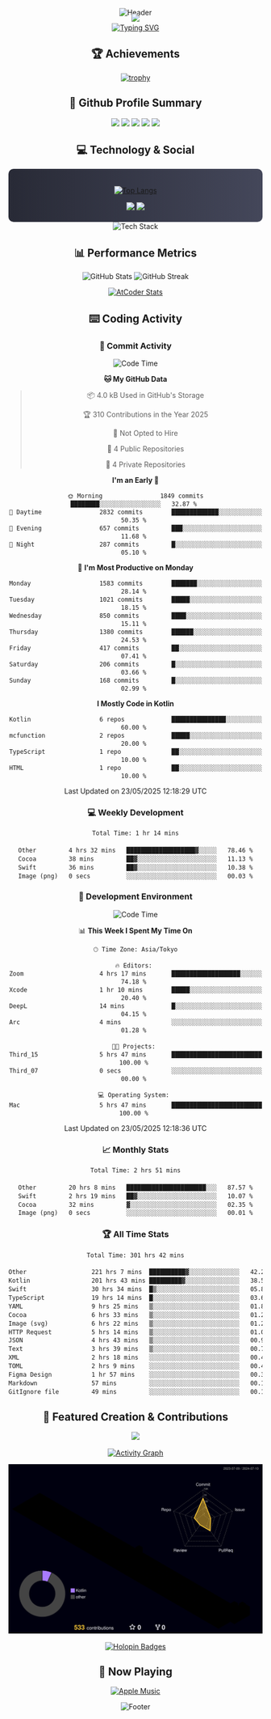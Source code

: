 <div align="center">
  
![Header](https://capsule-render.vercel.app/api?type=waving&color=gradient&customColorList=12&height=300&section=header&text=Welcome%20to%20Batapii's%20Universe&fontSize=50&animation=fadeIn&fontAlignY=40&desc=Android%20Developer%20|%20Kotlin%20LOVE%20)

<div style="margin-top: -20px;">
  <img src="https://readme-typing-svg.herokuapp.com/?lines=Crafting+Android+Experiences;Building+Tomorrow's+Apps+Today;Always+Learning,+Always+Growing&font=Fira%20Code&center=true&width=440&height=45&color=f75c7e&vCenter=true&size=22&pause=1000">
</div>

<a href="https://git.io/typing-svg">
  <img src="https://readme-typing-svg.demolab.com?font=Fira+Code&weight=600&size=28&duration=4000&pause=1000&center=true&vCenter=true&width=800&lines=Hey+there!+I'm+Batapii+%F0%9F%91%8B;Android+Developer+from+Japan+%F0%9F%87%AF%F0%9F%87%B5" alt="Typing SVG" />
</a>

## 🏆 Achievements

[![trophy](https://github-profile-trophy.vercel.app/?username=batapii&theme=onestar&no-frame=true&no-bg=true&column=8&rank=SECRET,SSS,SS,S,AAA,AA,A,B,C,?&margin-w=10&margin-h=10)](https://github.com/ryo-ma/github-profile-trophy)

## 🎯 Github Profile Summary

<div align="center">
  <img src="http://github-profile-summary-cards.vercel.app/api/cards/profile-details?username=batapii&theme=radical" />
  <img src="http://github-profile-summary-cards.vercel.app/api/cards/repos-per-language?username=batapii&theme=radical" />
  <img src="http://github-profile-summary-cards.vercel.app/api/cards/most-commit-language?username=batapii&theme=radical" />
  <img src="http://github-profile-summary-cards.vercel.app/api/cards/stats?username=batapii&theme=radical" />
  <img src="http://github-profile-summary-cards.vercel.app/api/cards/productive-time?username=batapii&theme=radical" />
</div>

## 💻 Technology & Social

<div align="center" style="background: linear-gradient(to right, #282A36, #44475A); padding: 20px; border-radius: 10px;">

[![Top Langs](https://github-readme-stats.vercel.app/api/top-langs/?username=batapii
)](https://github.com/anuraghazra/github-readme-stats)

<div style="margin-top: 15px">
<a href="https://github.com/batapii"><img src="https://img.shields.io/github/followers/batapii?style=for-the-badge&logo=github&label=Follow&color=ff6e96&labelColor=282A36"/></a>
<a href="https://twitter.com/batapii3939"><img src="https://img.shields.io/twitter/follow/batapii?style=for-the-badge&logo=twitter&color=1DA1F2&labelColor=282A36&label= Twitter"/></a>
</div>

</div>

<div align="center">
<img src="https://github-readme-tech-stack.vercel.app/api/cards?title=Tech+Stack&align=center&titleAlign=center&fontSize=20&lineHeight=10&lineCount=4&theme=github_dark&width=800&bg=%230D1117&badge=%23161B22&border=%2321262D&titleColor=%2358A6FF&line1=kotlin%2Ckotlin%2C0095D5%3Bandroid%2Candroid%2C00ff00%3Bjetpackcompose%2Cjetpack%2C4285F4%3B&line2=swift%2Cswift%2CFA7343%3Bfirebase%2Cfirebase%2CFFCA28%3Bgithub%2Cgithub%2C181717%3B&line3=typescript%2Ctypescript%2C3178C6%3Bgraphql%2Cgraphql%2CE10098%3Bsupabase%2Csupabase%2C3FCF8E%3B&line4=gradle%2Cgradle%2C02303A%3Bgitkraken%2Cgitkraken%2C179287%3Bpostman%2Cpostman%2CFF6C37%3B" alt="Tech Stack" />
</div>



## 📊 Performance Metrics

<div align="center">

![GitHub Stats](https://github-readme-stats.vercel.app/api?username=batapii&show_icons=true&theme=radical&hide_border=true&bg_color=0D1117)
![GitHub Streak](https://github-readme-streak-stats.herokuapp.com/?user=batapii&theme=radical&hide_border=true&background=0D1117)

[![AtCoder Stats](https://atcoder-readme-stats.vercel.app/stats/batapii3939?theme=dark&show_history=5&width=495)](https://github.com/iwbc-mzk/atcoder-readme-stats)

</div>

## ⌨️ Coding Activity

### 🌟 Commit Activity
<!--START_SECTION:commit-stats-->
![Code Time](http://img.shields.io/badge/Code%20Time-522%20hrs%2049%20mins-blue)

**🐱 My GitHub Data** 

> 📦 4.0 kB Used in GitHub's Storage 
 > 
> 🏆 310 Contributions in the Year 2025
 > 
> 🚫 Not Opted to Hire
 > 
> 📜 4 Public Repositories 
 > 
> 🔑 4 Private Repositories 
 > 
**I'm an Early 🐤** 

```text
🌞 Morning                1849 commits        ████████░░░░░░░░░░░░░░░░░   32.87 % 
🌆 Daytime                2832 commits        █████████████░░░░░░░░░░░░   50.35 % 
🌃 Evening                657 commits         ███░░░░░░░░░░░░░░░░░░░░░░   11.68 % 
🌙 Night                  287 commits         █░░░░░░░░░░░░░░░░░░░░░░░░   05.10 % 
```
📅 **I'm Most Productive on Monday** 

```text
Monday                   1583 commits        ███████░░░░░░░░░░░░░░░░░░   28.14 % 
Tuesday                  1021 commits        █████░░░░░░░░░░░░░░░░░░░░   18.15 % 
Wednesday                850 commits         ████░░░░░░░░░░░░░░░░░░░░░   15.11 % 
Thursday                 1380 commits        ██████░░░░░░░░░░░░░░░░░░░   24.53 % 
Friday                   417 commits         ██░░░░░░░░░░░░░░░░░░░░░░░   07.41 % 
Saturday                 206 commits         █░░░░░░░░░░░░░░░░░░░░░░░░   03.66 % 
Sunday                   168 commits         █░░░░░░░░░░░░░░░░░░░░░░░░   02.99 % 
```


**I Mostly Code in Kotlin** 

```text
Kotlin                   6 repos             ███████████████░░░░░░░░░░   60.00 % 
mcfunction               2 repos             █████░░░░░░░░░░░░░░░░░░░░   20.00 % 
TypeScript               1 repo              ██░░░░░░░░░░░░░░░░░░░░░░░   10.00 % 
HTML                     1 repo              ██░░░░░░░░░░░░░░░░░░░░░░░   10.00 % 
```




 Last Updated on 23/05/2025 12:18:29 UTC
<!--END_SECTION:commit-stats-->

### 💻 Weekly Development
<!--START_SECTION:wakatime-->

```txt
Total Time: 1 hr 14 mins

Other         4 hrs 32 mins   ███████████████████▓░░░░░   78.46 %
Cocoa         38 mins         ██▓░░░░░░░░░░░░░░░░░░░░░░   11.13 %
Swift         36 mins         ██▓░░░░░░░░░░░░░░░░░░░░░░   10.38 %
Image (png)   0 secs          ░░░░░░░░░░░░░░░░░░░░░░░░░   00.03 %
```

<!--END_SECTION:wakatime-->

### 🔨 Development Environment
<!--START_SECTION:dev-stats-->
![Code Time](http://img.shields.io/badge/Code%20Time-522%20hrs%2049%20mins-blue)

📊 **This Week I Spent My Time On** 

```text
🕑︎ Time Zone: Asia/Tokyo

🔥 Editors: 
Zoom                     4 hrs 17 mins       ███████████████████░░░░░░   74.18 % 
Xcode                    1 hr 10 mins        █████░░░░░░░░░░░░░░░░░░░░   20.40 % 
DeepL                    14 mins             █░░░░░░░░░░░░░░░░░░░░░░░░   04.15 % 
Arc                      4 mins              ░░░░░░░░░░░░░░░░░░░░░░░░░   01.28 % 

🐱‍💻 Projects: 
Third_15                 5 hrs 47 mins       █████████████████████████   100.00 % 
Third_07                 0 secs              ░░░░░░░░░░░░░░░░░░░░░░░░░   00.00 % 

💻 Operating System: 
Mac                      5 hrs 47 mins       █████████████████████████   100.00 % 
```


 Last Updated on 23/05/2025 12:18:36 UTC
<!--END_SECTION:dev-stats-->

### 📈 Monthly Stats
<!--START_SECTION:wakamonth-->

```txt
Total Time: 2 hrs 51 mins

Other         20 hrs 8 mins   ██████████████████████░░░   87.57 %
Swift         2 hrs 19 mins   ██▓░░░░░░░░░░░░░░░░░░░░░░   10.07 %
Cocoa         32 mins         ▓░░░░░░░░░░░░░░░░░░░░░░░░   02.35 %
Image (png)   0 secs          ░░░░░░░░░░░░░░░░░░░░░░░░░   00.01 %
```

<!--END_SECTION:wakamonth-->

### 🏆 All Time Stats
<!--START_SECTION:wakaalltime-->

```txt
Total Time: 301 hrs 42 mins

Other                  221 hrs 7 mins  ██████████▓░░░░░░░░░░░░░░   42.29 %
Kotlin                 201 hrs 43 mins █████████▓░░░░░░░░░░░░░░░   38.58 %
Swift                  30 hrs 34 mins  █▒░░░░░░░░░░░░░░░░░░░░░░░   05.85 %
TypeScript             19 hrs 14 mins  █░░░░░░░░░░░░░░░░░░░░░░░░   03.68 %
YAML                   9 hrs 25 mins   ▒░░░░░░░░░░░░░░░░░░░░░░░░   01.80 %
Cocoa                  6 hrs 33 mins   ▒░░░░░░░░░░░░░░░░░░░░░░░░   01.25 %
Image (svg)            6 hrs 22 mins   ▒░░░░░░░░░░░░░░░░░░░░░░░░   01.22 %
HTTP Request           5 hrs 14 mins   ▒░░░░░░░░░░░░░░░░░░░░░░░░   01.00 %
JSON                   4 hrs 43 mins   ▒░░░░░░░░░░░░░░░░░░░░░░░░   00.90 %
Text                   3 hrs 39 mins   ▒░░░░░░░░░░░░░░░░░░░░░░░░   00.70 %
XML                    2 hrs 18 mins   ░░░░░░░░░░░░░░░░░░░░░░░░░   00.44 %
TOML                   2 hrs 9 mins    ░░░░░░░░░░░░░░░░░░░░░░░░░   00.41 %
Figma Design           1 hr 57 mins    ░░░░░░░░░░░░░░░░░░░░░░░░░   00.37 %
Markdown               57 mins         ░░░░░░░░░░░░░░░░░░░░░░░░░   00.18 %
GitIgnore file         49 mins         ░░░░░░░░░░░░░░░░░░░░░░░░░   00.16 %
```

<!--END_SECTION:wakaalltime-->


## 🌟 Featured Creation & Contributions

<div align="center">
  <a href="https://github.com/batapii/ToDoSNS">
    <img src="https://github-readme-stats.vercel.app/api/pin/?username=batapii&repo=ToDoSNS&theme=radical&hide_border=true&bg_color=0D1117" />
  </a>

[![Activity Graph](https://github-readme-activity-graph.vercel.app/graph?username=batapii&custom_title=Contribution%20Graph&hide_border=true&theme=radical&bg_color=0D1117)](https://github.com/ashutosh00710/github-readme-activity-graph)

![3D Contrib](./profile-3d-contrib/profile-night-rainbow.svg)

[![Holopin Badges](https://holopin.me/batapii)](https://holopin.io/@batapii)

</div>

## 🎵 Now Playing

<div align="center">
  
[![Apple Music](https://music-profile.rayriffy.com/theme/dark.svg?uid=001005.6598667d2ffd4a10a4f429edd0ba24c4.1156)](https://github.com/rayriffy/apple-music-github-profile)

</div>

![Footer](https://capsule-render.vercel.app/api?type=waving&color=gradient&customColorList=12&height=100&section=footer)

</div>
